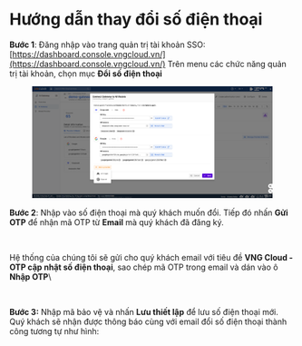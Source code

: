 # Hướng dẫn thay đổi số điện thoại

**Bước 1**: Đăng nhập vào trang quản trị tài khoản SSO: [https://dashboard.console.vngcloud.vn/](https://dashboard.console.vngcloud.vn/) Trên menu các chức năng quản trị tài khoản, chọn mục **Đổi số điện thoại**

<figure><img src="../.gitbook/assets/image (1) (1) (1) (1) (1) (1) (1) (1) (1) (1) (1) (1).png" alt=""><figcaption></figcaption></figure>

**Bước 2**: Nhập vào số điện thoại mà quý khách muốn đổi. Tiếp đó nhấn **Gửi OTP** để nhận mã OTP từ **Email** mà quý khách đã đăng ký.

<figure><img src="../.gitbook/assets/image (200).png" alt=""><figcaption></figcaption></figure>

Hệ thống của chúng tôi sẽ gửi cho quý khách email với tiêu đề **VNG Cloud - OTP cập nhật số điện thoại**, sao chép mã OTP trong email và dán vào ô **Nhập OTP**\


<figure><img src="../.gitbook/assets/image (201).png" alt=""><figcaption></figcaption></figure>

**Bước 3:** Nhập mã bảo vệ và nhấn **Lưu thiết lập** để lưu số điện thoại mới. Quý khách sẽ nhận được thông báo cùng với email đổi số điện thoại thành công tương tự như hình:

<figure><img src="../.gitbook/assets/image (202).png" alt=""><figcaption></figcaption></figure>

